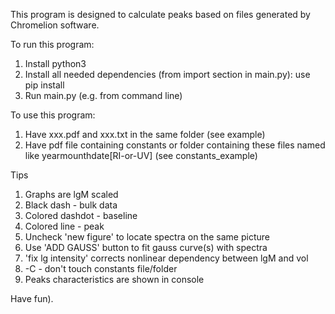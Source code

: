 This program is designed to calculate peaks based on files generated by Chromelion software.

To run this program:
1) Install python3
2) Install all needed dependencies (from import section in main.py): use pip install
3) Run main.py (e.g. from command line)

To use this program:
1) Have xxx.pdf and xxx.txt in the same folder (see example)
2) Have pdf file containing constants or folder containing these files named like yearmounthdate[RI-or-UV] (see constants_example)

Tips
1) Graphs are lgM scaled
2) Black dash - bulk data
3) Colored dashdot - baseline
4) Colored line - peak
5) Uncheck 'new figure' to locate spectra on the same picture
6) Use 'ADD GAUSS' button to fit gauss curve(s) with spectra
7) 'fix lg intensity' corrects nonlinear dependency between lgM and vol
8) -C - don't touch constants file/folder
9) Peaks characteristics are shown in console


Have fun).